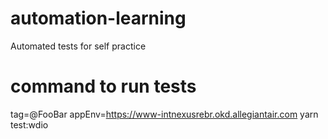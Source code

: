 # automation-learning

Automated tests for self practice

# command to run tests

tag=@FooBar appEnv=https://www-intnexusrebr.okd.allegiantair.com yarn test:wdio
